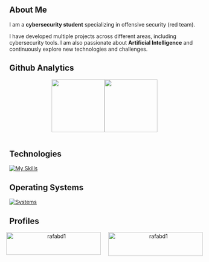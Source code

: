 ## About Me

I am a **cybersecurity student** specializing in offensive security (red team).  

I have developed multiple projects across different areas, including cybersecurity tools. I am also passionate about **Artificial Intelligence** and continuously explore new technologies and challenges.

## Github Analytics
<div align="center">
  <table>
    <tr>
      <img height="140em" src="https://github-readme-stats-eight-theta.vercel.app/api?username=rafabd1&show_icons=true&theme=dracula&include_all_commits=true&count_private=true"/>
      <img height="140em" src="https://github-readme-stats-eight-theta.vercel.app/api/top-langs/?username=rafabd1&layout=compact&langs_count=8&theme=dracula"/>
    </tr>
  </table>
</div>

## Technologies

[![My Skills](https://skillicons.dev/icons?i=js,ts,golang,python,bash,react,next,git,github,gitlab,obsidian,notion,deno,nodejs,bun,mysql,supabase,firebase)](https://skillicons.dev)

## Operating Systems

[![Systems](https://skillicons.dev/icons?i=windows,linux,kali,arch)](https://skillicons.dev)


## Profiles

<div align="center" style="display: flex; justify-content: center; gap: 20px;">
  <img src="https://www.hackthebox.eu/badge/image/2216017" alt="rafabd1" width=250 height=60 style="vertical-align: middle;" />
  <img src="https://tryhackme-badges.s3.amazonaws.com/0xSybr1d.png" alt="rafabd1" width=250 height=63 style="vertical-align: middle;" />
</div>
